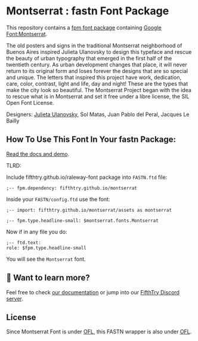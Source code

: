 # Montserrat : fastn Font Package

This repository contains a [fpm font package](https://fpm.dev/featured/fonts/) containing 
[Google Font:Montserrat](https://fonts.google.com/specimen/Montserrat/about?query=Montserrat).

The old posters and signs in the traditional Montserrat 
neighborhood of Buenos Aires inspired Julieta Ulanovsky 
to design this typeface and rescue the beauty of urban 
typography that emerged in the first half of the twentieth 
century. As urban development changes that place, it will 
never return to its original form and loses forever the 
designs that are so special and unique. The letters 
that inspired this project have work, dedication, care,
color, contrast, light and life, day and night! 
These are the types that make the city look so beautiful.
The Montserrat Project began with the idea to rescue what 
is in Montserrat and set it free under a libre license, 
the SIL Open Font License.



Designers: [Julieta Ulanovsky](https://github.com/JulietaUla/Montserrat), Sol Matas, Juan Pablo del Peral,
Jacques Le Bailly

## How To Use This Font In Your fastn Package:

[Read the docs and demo](https://fifthtry.github.io/montserrat).

TLRD:

Include fifthtry.github.io/raleway-font package into `FASTN.ftd` file:

```ftd
;-- fpm.dependency: fifthtry.github.io/montserrat
```

Inside your `FASTN/config.ftd` use the font:

```ftd
;-- import: fifthtry.github.io/montserrat/assets as montserrat

;-- fpm.type.headline-small: $montserrat.fonts.Montserrat
```

Now if in any file you do:

```ftd
;-- ftd.text:
role: $fpm.type.headline-small
```

You will see the `Montserrat` font.

## 👀 Want to learn more?

Feel free to check [our documentation](https://fpm.dev/) or jump into our [FifthTry Discord 
server](https://discord.gg/bucrdvptYd).

## License

Since Montserrat  Font is under [OFL](https://fonts.google.com/specimen/Montserrat/about?query=Montserrat), this FASTN wrapper is also
under [OFL](LICENSE).




